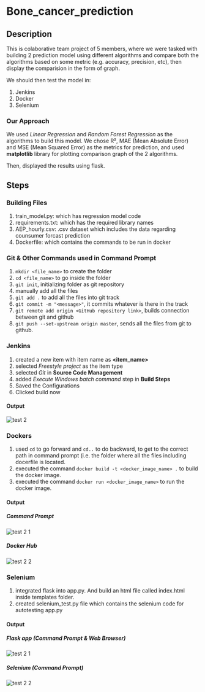 # Bone_cancer_prediction

## Description
This is colaborative team project of 5 members, where we were tasked with building 2 prediction model using different algorithms and compare both the algorithms based on some metric (e.g. accuracy, precision, etc), then display the comparision in the form of graph. 

We should then test the model in:
1) Jenkins
2) Docker
3) Selenium


### Our Approach
We used *Linear Regression* and *Random Forest Regression* as the algorithms to build this model. We chose R², MAE (Mean Absolute Error) and MSE (Mean Squared Error) as the metrics for prediction, and used **matplotlib** library for plotting comparison graph of the 2 algorithms.

Then, displayed the results using flask.

## Steps

### Building Files
1) train_model.py: which has regression model code
2) requirements.txt: which has the required library names
3) AEP_hourly.csv: .csv dataset which includes the data regarding counsumer forcast prediction
4) Dockerfile: which contains the commands to be run in docker

### Git & Other Commands used in Command Prompt
1) `mkdir <file_name>` to create the folder
2) `cd <file_name>` to go inside the folder
3) `git init`, initializing folder as git repository
4) manually add all the files
5) `git add .` to add all the files into git track
6) `git commit -m "<message>"`, it commits whatever is there in the track
7) `git remote add origin <GitHub repository link>`, builds connection between git and github
8) `git push --set-upstream origin master`, sends all the files from git to github.


### Jenkins
1) created a new item with item name as **<item_name>**
2) selected *Freestyle project* as the item type
3) selected *Git* in **Source Code Management**
4) added *Execute Windows batch command* step in **Build Steps**
5) Saved the Configurations
6) Clicked build now

#### Output
  ![test 2](https://github.com/user-attachments/assets/d4c04859-2360-4f85-a86b-3f0518a5a83b)



### Dockers
1) used `cd` to go forward and `cd..` to do backward, to get to the correct path in command prompt (i.e. the folder where all the files including docerfile is located.
2) executed the command `docker build -t <docker_image_name> .` to build the docker image.
3) executed the command `docker run <docker_image_name>` to run the docker image.

#### Output
  ##### Command Prompt
  ![test 2 1](https://github.com/user-attachments/assets/b115cf29-e080-40f9-88d3-fd36c9646be1)

  ##### Docker Hub
  ![test 2 2](https://github.com/user-attachments/assets/5f6e5a2d-f752-496f-b4a3-99c874512635)



### Selenium
1) integrated flask into app.py. And build an html file called index.html inside templates folder.
2) created selenium_test.py file which contains the selenium code for autotesting app.py

#### Output
  ##### Flask app (Command Prompt & Web Browser)
  ![test 2 1](https://github.com/user-attachments/assets/11cf6710-ec3b-4e9a-a613-21755a74dee3)

  ##### Selenium (Command Prompt)

  ![test 2 2](https://github.com/user-attachments/assets/b4c37d8c-bb8c-4f24-af09-5a6696e7de7d)


